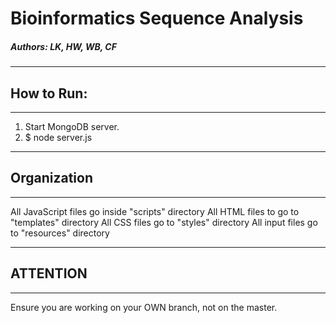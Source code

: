 # Bioinformatics Sequence Analysis
##### Authors: LK, HW, WB, CF


--------------------------------------------------------------

## How to Run:

--------------------------------------------------------------

1. Start MongoDB server.
2. $ node server.js

--------------------------------------------------------------

## Organization

--------------------------------------------------------------
All JavaScript files go inside "scripts" directory
All HTML files to go to "templates" directory
All CSS files go to "styles" directory
All input files go to "resources" directory


--------------------------------------------------------------

## ATTENTION

--------------------------------------------------------------
Ensure you are working on your OWN branch, not on the master.